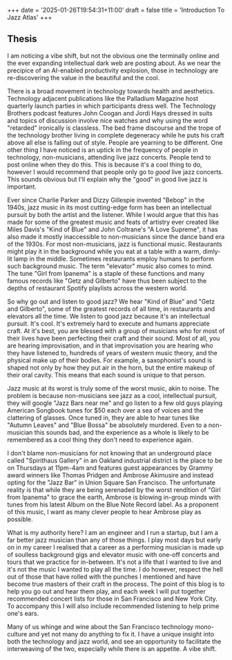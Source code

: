 +++
date = '2025-01-26T19:54:31+11:00'
draft = false
title = 'Introduction To Jazz Atlas'
+++
## Thesis

I am noticing a vibe shift, but not the obvious one the terminally online and the ever expanding intellectual dark web are posting about. As we near the precipice of an AI-enabled productivity explosion, those in technology are re-discovering the value in the beautiful and the cool.

There is a broad movement in technology towards health and aesthetics. Technology adjacent publications like the Palladium Magazine host quarterly launch parties in which participants dress well. The Technology Brothers podcast features John Coogan and Jordi Hays dressed in suits and topics of discussion involve nice watches and why using the word "retarded" ironically is classless. The bed frame discourse and the trope of the technology brother living in complete degeneracy while he puts his craft above all else is falling out of style. People are yearning to be different. 
One other thing I have noticed is an uptick in the frequency of people in technology, non-musicians, attending live jazz concerts. People tend to post online when they do this. This is because it's a cool thing to do, however I would recommend that people only go to *good* live jazz concerts. This sounds obvious but I'll explain why the "good" in good live jazz is important.

Ever since Charlie Parker and Dizzy Gillespie invented "Bebop" in the 1940s, jazz music in its most cutting-edge form has been an intellectual pursuit by both the artist and the listener. While I would argue that this has made for some of the greatest music and feats of artistry ever created like Miles Davis's "Kind of Blue" and John Coltrane's "A Love Supreme", it has also made it mostly inaccessible to non-musicians since the dance band era of the 1930s.
For most non-musicians, jazz is functional music. Restaurants might play it in the background while you eat at a table with a warm, dimly-lit lamp in the middle. Sometimes restaurants employ humans to perform such background music. The term "elevator" music also comes to mind. The tune "Girl from Ipanema" is a staple of these functions and many famous records like "Getz and Gilberto" have thus been subject to the depths of restaurant Spotify playlists across the western world.

So why go out and listen to good jazz? We hear "Kind of Blue" and "Getz and Gilberto", some of the greatest records of all time, in restaurants and elevators all the time. We listen to good jazz because it's an intellectual pursuit. It's cool. It's extremely hard to execute and humans appreciate craft. At it's best, you are blessed with a group of musicians who for most of their lives have been perfecting their craft and their sound. Most of all, you are hearing improvisation, and in that improvisation you are hearing who they have listened to, hundreds of years of western music theory, and the physical make up of their bodies. For example, a saxophonist's sound is shaped not only by how they put air in the horn, but the entire makeup of their oral cavity. This means that each sound is unique to that person.

Jazz music at its worst is truly some of the worst music, akin to noise. The problem is because non-musicians see jazz as a cool, intellectual pursuit, they will google "Jazz Bars near me" and go listen to a few old guys playing American Songbook tunes for $50 each over a sea of voices and the clattering of glasses. Once tuned in, they are able to hear tunes like "Autumn Leaves" and "Blue Bossa" be absolutely murdered. Even to a non-musician this sounds bad, and the experience as a whole is likely to be remembered as a cool thing they don't need to experience again.

I don't blame non-musicians for not knowing that an underground place called "Spirithaus Gallery" in an Oakland industrial district is the place to be on Thursdays at 11pm-4am and features guest appearances by Grammy award winners like Thomas Pridgen and Ambrose Akimusire and instead opting for the "Jazz Bar" in Union Square San Francisco. The unfortunate reality is that while they are being serenaded by the worst rendition of "Girl from Ipanema" to grace the earth, Ambrose is blowing in-group minds with tunes from his latest Album on the Blue Note Record label. As a proponent of this music, I want as many clever people to hear Ambrose play as possible.

What is my authority here? I am an engineer and I run a startup, but I am a far better jazz musician than any of those things. I play most days but early on in my career I realised that a career as a performing musician is made up of soulless background gigs and elevator music with one-off concerts and tours that we practice for in-between. It's not a life that I wanted to live and it's not the music I wanted to play all the time. I do however, respect the hell out of those that have rolled with the punches I mentioned and have become true masters of their craft in the process. The point of this blog is to help you go out and hear them play, and each week I will put together recommended concert lists for those in San Francisco and New York City. To accompany this I will also include recommended listening to help prime one's ears.

Many of us whinge and wine about the San Francisco technology mono-culture and yet not many do anything to fix it. I have a unique insight into both the technology and jazz world, and see an opportunity to facilitate the interweaving of the two, especially while there is an appetite. A vibe shift.
